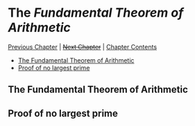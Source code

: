 # The _Fundamental Theorem of Arithmetic_ <!-- omit in toc -->

[Previous Chapter][prev] | [~~Next Chapter~~][next] | [Chapter Contents][index]

[prev]: ./05primes
[next]: ./
[index]: ./index

- [The Fundamental Theorem of Arithmetic](#the-fundamental-theorem-of-arithmetic)
- [Proof of no largest prime](#proof-of-no-largest-prime)

## The Fundamental Theorem of Arithmetic

## Proof of no largest prime
